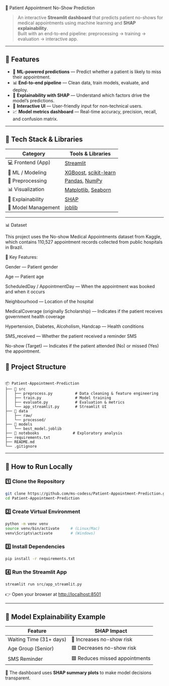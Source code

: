🏥 Patient Appointment No-Show Prediction

> An interactive **Streamlit dashboard** that predicts patient no-shows for medical appointments using machine learning and **SHAP explainability**.  
> Built with an end-to-end pipeline: preprocessing → training → evaluation → interactive app.

---

## 🚀 Features

- 🤖 **ML-powered predictions** — Predict whether a patient is likely to miss their appointment.  
- 📊 **End-to-end pipeline** — Clean data, train models, evaluate, and deploy.  
- 🧠 **Explainability with SHAP** — Understand which factors drive the model’s predictions.  
- 🧭 **Interactive UI** — User-friendly input for non-technical users.  
- 📈 **Model metrics dashboard** — Real-time accuracy, precision, recall, and confusion matrix.

---

## 🧰 Tech Stack & Libraries

| Category                | Tools & Libraries                                                |
|--------------------------|------------------------------------------------------------------|
| 💻 Frontend (App)        | [Streamlit](https://streamlit.io/)                               |
| 🧠 ML / Modeling         | [XGBoost](https://xgboost.ai/), [scikit-learn](https://scikit-learn.org/) |
| 🧼 Preprocessing         | [Pandas](https://pandas.pydata.org/), [NumPy](https://numpy.org/) |
| 📊 Visualization         | [Matplotlib](https://matplotlib.org/), [Seaborn](https://seaborn.pydata.org/) |
| 🧠 Explainability        | [SHAP](https://shap.readthedocs.io/)                              |
| 🧾 Model Management      | [joblib](https://joblib.readthedocs.io/)                          |

---
📊 Dataset

This project uses the No-show Medical Appointments
 dataset from Kaggle, which contains 110,527 appointment records collected from public hospitals in Brazil.

🏥 Key Features:

Gender — Patient gender

Age — Patient age

ScheduledDay / AppointmentDay — When the appointment was booked and when it occurs

Neighbourhood — Location of the hospital

MedicalCoverage (originally Scholarship) — Indicates if the patient receives government health coverage

Hypertension, Diabetes, Alcoholism, Handcap — Health conditions

SMS_received — Whether the patient received a reminder SMS

No-show (Target) — Indicates if the patient attended (No) or missed (Yes) the appointment.
## 📂 Project Structure

```

📦 Patient-Appointment-Prediction
├── 📁 src
│   ├── preprocess.py          # Data cleaning & feature engineering
│   ├── train.py               # Model training
│   ├── evaluate.py            # Evaluation & metrics
│   └── app_streamlit.py       # Streamlit UI
├── 📁 data
│   ├── raw/
│   └── processed/
├── 📁 models
│   └── best_model.joblib
├── 📁 notebooks               # Exploratory analysis
├── requirements.txt
├── README.md
└── .gitignore

````

---

## 🧪 How to Run Locally

### 1️⃣ Clone the Repository
```bash
git clone https://github.com/ms-codess/Patient-Appointment-Prediction.git
cd Patient-Appointment-Prediction
````

### 2️⃣ Create Virtual Environment

```bash
python -m venv venv
source venv/bin/activate     # (Linux/Mac)
venv\Scripts\activate        # (Windows)
```

### 3️⃣ Install Dependencies

```bash
pip install -r requirements.txt
```

### 4️⃣ Run the Streamlit App

```bash
streamlit run src/app_streamlit.py
```

👉 Open your browser at [http://localhost:8501](http://localhost:8501)

---

## 🧠 Model Explainability Example

| Feature                 | SHAP Impact                    |
| ----------------------- | ------------------------------ |
| Waiting Time (31+ days) | 🔺 Increases no-show risk      |
| Age Group (Senior)      | 🟩 Decreases no-show risk      |
| SMS Reminder            | 🟩 Reduces missed appointments |

🧭 The dashboard uses **SHAP summary plots** to make model decisions transparent.

